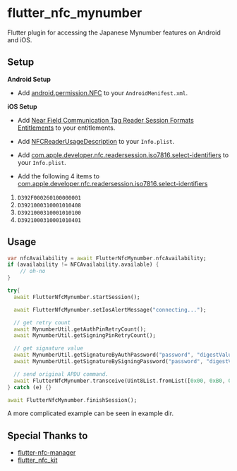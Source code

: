 # flutter_nfc_mynumber
Flutter plugin for accessing the Japanese Mynumber features on Android and iOS.

## Setup

**Android Setup**

* Add [android.permission.NFC](https://developer.android.com/reference/android/Manifest.permission.html#NFC) to your `AndroidMenifest.xml`.

**iOS Setup**

* Add [Near Field Communication Tag Reader Session Formats Entitlements](https://developer.apple.com/documentation/bundleresources/entitlements/com_apple_developer_nfc_readersession_formats) to your entitlements.

* Add [NFCReaderUsageDescription](https://developer.apple.com/documentation/bundleresources/information_property_list/nfcreaderusagedescription) to your `Info.plist`.

* Add [com.apple.developer.nfc.readersession.iso7816.select-identifiers](https://developer.apple.com/documentation/bundleresources/information_property_list/select-identifiers) to your `Info.plist`.

* Add the following 4 items to [com.apple.developer.nfc.readersession.iso7816.select-identifiers](https://developer.apple.com/documentation/bundleresources/information_property_list/select-identifiers)

1. `D392F000260100000001`
1. `D3921000310001010408`
1. `D3921000310001010100`
1. `D3921000310001010401`


## Usage

```Dart
var nfcAvailability = await FlutterNfcMynumber.nfcAvailability;
if (availability != NFCAvailability.available) {
    // oh-no
}

try{
  await FlutterNfcMynumber.startSession();

  await FlutterNfcMynumber.setIosAlertMessage("connecting...");

  // get retry count
  await MynumberUtil.getAuthPinRetryCount();
  await MynumberUtil.getSigningPinRetryCount();

  // get signature value
  await MynumberUtil.getSignatureByAuthPassword("password", "digestValue");
  await MynumberUtil.getSignatureBySigningPassword("password", "digestValue");

  // send original APDU command.
  await FlutterNfcMynumber.transceive(Uint8List.fromList([0x00, 0xB0, 0x00, 0x00, 0x04]))
} catch (e) {}

await FlutterNfcMynumber.finishSession();
```

A more complicated example can be seen in example dir.

## Special Thanks to
- [flutter-nfc-manager](https://github.com/okadan/flutter-nfc-manager)
- [flutter_nfc_kit](https://github.com/nfcim/flutter_nfc_kit)



